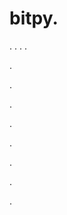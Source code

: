 # bitpy.
.
.
.
.












.






















































.
























.



























.

















































































.































































.































































































.















.





















